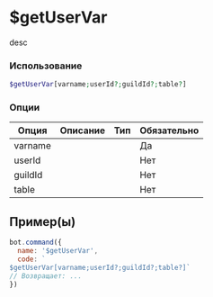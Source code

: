 # $getUserVar
desc
### Использование
```php
$getUserVar[varname;userId?;guildId?;table?]
```

### Опции

| Опция | Описание | Тип | Обязательно |
|--------|-------------|------|----------|
| varname |  |  | Да | 
| userId |  |  | Нет | 
| guildId |  |  | Нет |
| table |  |  | Нет |
## Пример(ы)

```javascript
bot.command({
  name: '$getUserVar',
  code: `
$getUserVar[varname;userId?;guildId?;table?]`
// Возвращает: ...
})
```